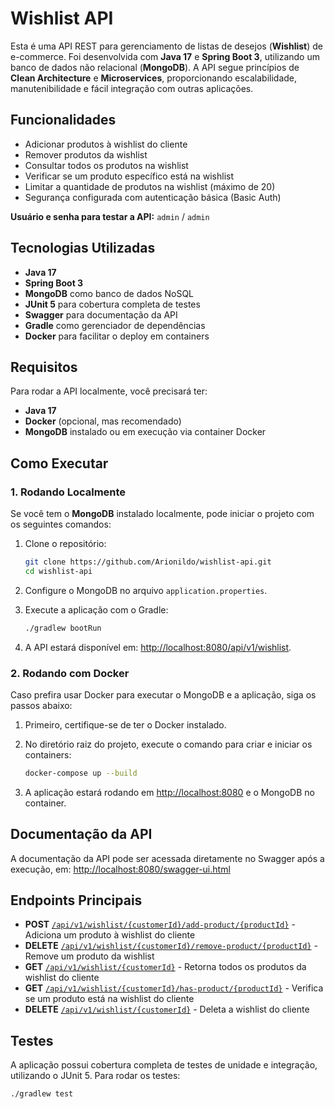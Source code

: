 # Wishlist API

Esta é uma API REST para gerenciamento de listas de desejos (**Wishlist**) de e-commerce. Foi desenvolvida com **Java 17** e **Spring Boot 3**, utilizando um banco de dados não relacional (**MongoDB**). A API segue princípios de **Clean Architecture** e **Microservices**, proporcionando escalabilidade, manutenibilidade e fácil integração com outras aplicações.

## Funcionalidades

- Adicionar produtos à wishlist do cliente
- Remover produtos da wishlist
- Consultar todos os produtos na wishlist
- Verificar se um produto específico está na wishlist
- Limitar a quantidade de produtos na wishlist (máximo de 20)
- Segurança configurada com autenticação básica (Basic Auth)

**Usuário e senha para testar a API:** `admin` / `admin`

## Tecnologias Utilizadas

- **Java 17**
- **Spring Boot 3**
- **MongoDB** como banco de dados NoSQL
- **JUnit 5** para cobertura completa de testes
- **Swagger** para documentação da API
- **Gradle** como gerenciador de dependências
- **Docker** para facilitar o deploy em containers

## Requisitos

Para rodar a API localmente, você precisará ter:

- **Java 17**
- **Docker** (opcional, mas recomendado)
- **MongoDB** instalado ou em execução via container Docker

## Como Executar

### 1. Rodando Localmente

Se você tem o **MongoDB** instalado localmente, pode iniciar o projeto com os seguintes comandos:

1. Clone o repositório:

    ```bash
    git clone https://github.com/Arionildo/wishlist-api.git
    cd wishlist-api
    ```

2. Configure o MongoDB no arquivo `application.properties`.

3. Execute a aplicação com o Gradle:

    ```bash
    ./gradlew bootRun
    ```

4. A API estará disponível em: [http://localhost:8080/api/v1/wishlist](http://localhost:8080/api/v1/wishlist).

### 2. Rodando com Docker

Caso prefira usar Docker para executar o MongoDB e a aplicação, siga os passos abaixo:

1. Primeiro, certifique-se de ter o Docker instalado.

2. No diretório raiz do projeto, execute o comando para criar e iniciar os containers:

    ```bash
    docker-compose up --build
    ```

3. A aplicação estará rodando em [http://localhost:8080](http://localhost:8080) e o MongoDB no container.

## Documentação da API

A documentação da API pode ser acessada diretamente no Swagger após a execução, em:
[http://localhost:8080/swagger-ui.html](http://localhost:8080/swagger-ui.html)

## Endpoints Principais

- **POST** [`/api/v1/wishlist/{customerId}/add-product/{productId}`](http://localhost:8080/api/v1/wishlist/{customerId}/add-product/{productId}) - Adiciona um produto à wishlist do cliente
- **DELETE** [`/api/v1/wishlist/{customerId}/remove-product/{productId}`](http://localhost:8080/api/v1/wishlist/{customerId}/remove-product/{productId}) - Remove um produto da wishlist
- **GET** [`/api/v1/wishlist/{customerId}`](http://localhost:8080/api/v1/wishlist/{customerId}) - Retorna todos os produtos da wishlist do cliente
- **GET** [`/api/v1/wishlist/{customerId}/has-product/{productId}`](http://localhost:8080/api/v1/wishlist/{customerId}/has-product/{productId}) - Verifica se um produto está na wishlist do cliente
- **DELETE** [`/api/v1/wishlist/{customerId}`](http://localhost:8080/api/v1/wishlist/{customerId}) - Deleta a wishlist do cliente

## Testes

A aplicação possui cobertura completa de testes de unidade e integração, utilizando o JUnit 5. Para rodar os testes:

```bash
./gradlew test
